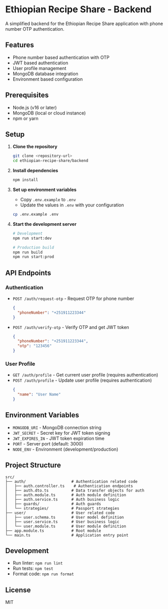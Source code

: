 # Ethiopian Recipe Share - Backend

A simplified backend for the Ethiopian Recipe Share application with phone number OTP authentication.

## Features

- Phone number based authentication with OTP
- JWT based authentication
- User profile management
- MongoDB database integration
- Environment based configuration

## Prerequisites

- Node.js (v16 or later)
- MongoDB (local or cloud instance)
- npm or yarn

## Setup

1. **Clone the repository**
   ```bash
   git clone <repository-url>
   cd ethiopian-recipe-share/backend
   ```

2. **Install dependencies**
   ```bash
   npm install
   ```

3. **Set up environment variables**
   - Copy `.env.example` to `.env`
   - Update the values in `.env` with your configuration
   ```bash
   cp .env.example .env
   ```

4. **Start the development server**
   ```bash
   # Development
   npm run start:dev

   # Production build
   npm run build
   npm run start:prod
   ```

## API Endpoints

### Authentication

- `POST /auth/request-otp` - Request OTP for phone number
  ```json
  {
    "phoneNumber": "+251911223344"
  }
  ```

- `POST /auth/verify-otp` - Verify OTP and get JWT token
  ```json
  {
    "phoneNumber": "+251911223344",
    "otp": "123456"
  }
  ```

### User Profile

- `GET /auth/profile` - Get current user profile (requires authentication)
- `POST /auth/profile` - Update user profile (requires authentication)
  ```json
  {
    "name": "User Name"
  }
  ```

## Environment Variables

- `MONGODB_URI` - MongoDB connection string
- `JWT_SECRET` - Secret key for JWT token signing
- `JWT_EXPIRES_IN` - JWT token expiration time
- `PORT` - Server port (default: 3000)
- `NODE_ENV` - Environment (development/production)

## Project Structure

```
src/
├── auth/                    # Authentication related code
│   ├── auth.controller.ts    # Authentication endpoints
│   ├── auth.dto.ts          # Data transfer objects for auth
│   ├── auth.module.ts       # Auth module definition
│   ├── auth.service.ts      # Auth business logic
│   ├── guards/              # Auth guards
│   └── strategies/          # Passport strategies
├── user/                    # User related code
│   ├── user.schema.ts       # User model definition
│   ├── user.service.ts      # User business logic
│   └── user.module.ts       # User module definition
├── app.module.ts            # Root module
└── main.ts                  # Application entry point
```

## Development

- Run linter: `npm run lint`
- Run tests: `npm test`
- Format code: `npm run format`

## License

MIT
